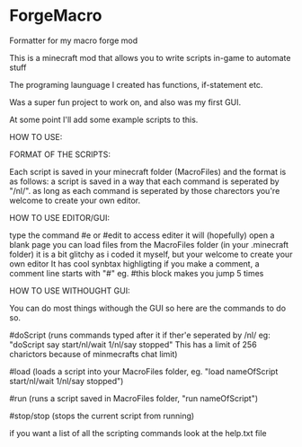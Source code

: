 # ForgeMacro
Formatter for my macro forge mod

This is a minecraft mod that allows you to write scripts in-game to automate stuff

The programing launguage I created has functions, if-statement etc.

Was a super fun project to work on, and also was my first GUI.


At some point I'll add some example scripts to this.

HOW TO USE:

FORMAT OF THE SCRIPTS:

  Each script is saved in your minecraft folder (MacroFiles) and the format is as follows:
    a script is saved in a way that each command is seperated by "/nl/".
    as long as each command is seperated by those charectors you're welcome to create your own editor.

HOW TO USE EDITOR/GUI:

  type the command #e or #edit to access editer it will (hopefully) open a blank page
  you can load files from the MacroFiles folder (in your .minecraft folder)
  it is a bit glitchy as i coded it myself, but your welcome to create your own editor
  It has cool synbtax highligting if you make a comment, a comment line starts with "#" eg. #this block makes you jump 5 times

HOW TO USE WITHOUGHT GUI:

  You can do most things withough the GUI so here are the commands to do so.
  
  #doScript (runs commands typed after it if ther'e seperated by /nl/ eg: "doScript say start/nl/wait 1/nl/say stopped" 
  This has a limit of 256 charictors because of minmecrafts chat limit)

  #load (loads a script into your MacroFiles folder, eg. "load nameOfScript start/nl/wait 1/nl/say stopped")

  #run (runs a script saved in MacroFiles folder, "run nameOfScript")

  #stop/stop (stops the current script from running)



if you want a list of all the scripting commands look at the help.txt file
